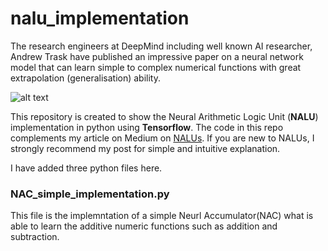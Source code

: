 # nalu_implementation
The research engineers at DeepMind including well known AI researcher, Andrew Trask have published an impressive paper on a 
neural network model that can learn simple to complex numerical functions with great extrapolation (generalisation) ability.

![alt text](https://3c1703fe8d.site.internapcdn.net/newman/gfx/news/2018/1-deepmindrese.jpg "NALU diagram")

This repository is created to show the Neural Arithmetic Logic Unit (**NALU**) implementation in python using **Tensorflow**. 
The code in this repo complements my article on Medium on [NALUs](https://medium.com/@faizanmukardam/simple-guide-to-neural-arithmetic-logic-units-nalu-explanation-intuition-and-code-64bc22605712/). 
If you are new to NALUs, I strongly recommend my post for simple and intuitive explanation.

I have added three python files here.

### NAC_simple_implementation.py

This file is the implemntation of a simple Neurl Accumulator(NAC) what is able to learn the additive numeric functions such as addition and subtraction.
